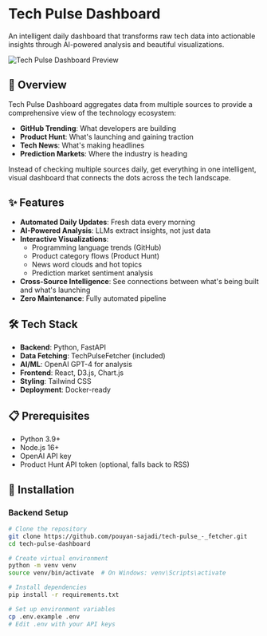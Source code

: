# Tech Pulse Dashboard

An intelligent daily dashboard that transforms raw tech data into actionable insights through AI-powered analysis and beautiful visualizations.

![Tech Pulse Dashboard Preview](dashboard-preview.png)

## 🚀 Overview

Tech Pulse Dashboard aggregates data from multiple sources to provide a comprehensive view of the technology ecosystem:

- **GitHub Trending**: What developers are building
- **Product Hunt**: What's launching and gaining traction
- **Tech News**: What's making headlines
- **Prediction Markets**: Where the industry is heading

Instead of checking multiple sources daily, get everything in one intelligent, visual dashboard that connects the dots across the tech landscape.

## ✨ Features

- **Automated Daily Updates**: Fresh data every morning
- **AI-Powered Analysis**: LLMs extract insights, not just data
- **Interactive Visualizations**: 
  - Programming language trends (GitHub)
  - Product category flows (Product Hunt)
  - News word clouds and hot topics
  - Prediction market sentiment analysis
- **Cross-Source Intelligence**: See connections between what's being built and what's launching
- **Zero Maintenance**: Fully automated pipeline

## 🛠️ Tech Stack

- **Backend**: Python, FastAPI
- **Data Fetching**: TechPulseFetcher (included)
- **AI/ML**: OpenAI GPT-4 for analysis
- **Frontend**: React, D3.js, Chart.js
- **Styling**: Tailwind CSS
- **Deployment**: Docker-ready

## 📋 Prerequisites

- Python 3.9+
- Node.js 16+
- OpenAI API key
- Product Hunt API token (optional, falls back to RSS)

## 🔧 Installation

### Backend Setup

```bash
# Clone the repository
git clone https://github.com/pouyan-sajadi/tech-pulse_-_fetcher.git
cd tech-pulse-dashboard

# Create virtual environment
python -m venv venv
source venv/bin/activate  # On Windows: venv\Scripts\activate

# Install dependencies
pip install -r requirements.txt

# Set up environment variables
cp .env.example .env
# Edit .env with your API keys